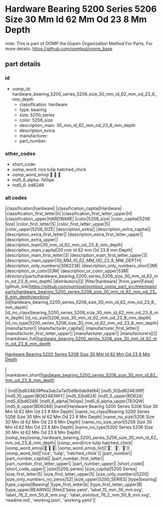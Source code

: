 # Hardware Bearing 5200 Series 5206 Size 30 Mm Id 62 Mm Od 23 8 Mm Depth  

note: This is part of OOMP the Oopen Organization Method For Parts. For more details: https://github.com/oomlout/oomp_base

##  part details





### id
* oomp_id: hardware_bearing_5200_series_5206_size_30_mm_id_62_mm_od_23_8_mm_depth
  * classification: hardware
  * type: bearing
  * size: 5200_series
  * color: 5206_size
  * description_main: 30_mm_id_62_mm_od_23_8_mm_depth
  * description_extra: 
  * manufacturer: 
  * part_number: 

### other_codes
* short_code: 
* oomp_word: rice tulip hatched_chick
* oomp_word_emoji :rice: :tulip: :hatched_chick:
* md5_6_alpha: 7e0qw
* md5_6: bd6248

### all codes 
|classification|hardware|
|classification_capital|Hardware|
|classification_first_letter|h|
|classification_first_letter_upper|H|
|classification_upper|HARDWARE|
|color|5206_size|
|color_capital|5206 Size|
|color_first_letter|5|
|color_first_letter_upper|5|
|color_upper|5206_SIZE|
|description_extra||
|description_extra_capital||
|description_extra_first_letter||
|description_extra_first_letter_upper||
|description_extra_upper||
|description_main|30_mm_id_62_mm_od_23_8_mm_depth|
|description_main_capital|30 mm Id 62 mm Od 23.8 mm Depth|
|description_main_first_letter|3|
|description_main_first_letter_upper|3|
|description_main_upper|30_MM_ID_62_MM_OD_23_8_MM_DEPTH|
|description_only_numbers|3062238|
|description_only_numbers_short|3M|
|description_or_color|53M|
|description_or_color_upper|53M|
|directory|parts/hardware_bearing_5200_series_5206_size_30_mm_id_62_mm_od_23_8_mm_depth|
|distributors|[]|
|filter|hardware|
|from_yaml|False|
|github_link|https://github.com/oomlout/oomlout_oomp_part_src/tree/main/parts/hardware_bearing_5200_series_5206_size_30_mm_id_62_mm_od_23_8_mm_depth/working|
|id|hardware_bearing_5200_series_5206_size_30_mm_id_62_mm_od_23_8_mm_depth|
|id_no_class|bearing_5200_series_5206_size_30_mm_id_62_mm_od_23_8_mm_depth|
|id_no_size|5206_size_30_mm_id_62_mm_od_23_8_mm_depth|
|id_no_type|5200_series_5206_size_30_mm_id_62_mm_od_23_8_mm_depth|
|manufacturer||
|manufacturer_capital||
|manufacturer_first_letter||
|manufacturer_first_letter_upper||
|manufacturer_upper||
|manufacturers|[]|
|markdown_full|[hardware_bearing_5200_series_5206_size_30_mm_id_62_mm_od_23_8_mm_depth](https://github.com/oomlout/oomlout_oomp_part_src/tree/main/parts/hardware_bearing_5200_series_5206_size_30_mm_id_62_mm_od_23_8_mm_depth/working)<br>[](https://github.com/oomlout/oomlout_oomp_part_src/tree/main/parts/hardware_bearing_5200_series_5206_size_30_mm_id_62_mm_od_23_8_mm_depth/working)<br>[Hardware Bearing 5200 Series 5206 Size 30 Mm Id 62 Mm Od 23 8 Mm Depth](https://github.com/oomlout/oomlout_oomp_part_src/tree/main/parts/hardware_bearing_5200_series_5206_size_30_mm_id_62_mm_od_23_8_mm_depth/working)<br><br>|
|markdown_short|[hardware_bearing_5200_series_5206_size_30_mm_id_62_mm_od_23_8_mm_depth](https://github.com/oomlout/oomlout_oomp_part_src/tree/main/parts/hardware_bearing_5200_series_5206_size_30_mm_id_62_mm_od_23_8_mm_depth/working)<br><br>|
|md5|bd624839ffea3ab2a7a05d9b0de9af84|
|md5_10|bd624839ff|
|md5_10_upper|BD624839FF|
|md5_5|bd624|
|md5_5_upper|BD624|
|md5_6|bd6248|
|md5_6_alpha|7e0qw|
|md5_6_alpha_upper|7E0QW|
|md5_6_upper|BD6248|
|name|Hardware Bearing 5200 Series 5206 Size 30 Mm Id 62 Mm Od 23 8 Mm Depth|
|name_no_class|Bearing 5200 Series 5206 Size 30 Mm Id 62 Mm Od 23 8 Mm Depth|
|name_no_size|5206 Size 30 Mm Id 62 Mm Od 23 8 Mm Depth|
|name_no_size_short|5206 Size 30 Mm Id 62 Mm Od 23 8 Mm Depth|
|name_no_type|5200 Series 5206 Size 30 Mm Id 62 Mm Od 23 8 Mm Depth|
|oomp_key|oomp_hardware_bearing_5200_series_5206_size_30_mm_id_62_mm_od_23_8_mm_depth|
|oomp_word|rice tulip hatched_chick|
|oomp_word_emoji|:rice: :tulip: :hatched_chick:|
|oomp_word_emoji_list|[':rice:', ':tulip:', ':hatched_chick:']|
|oomp_word_list|['rice', 'tulip', 'hatched_chick']|
|part_number||
|part_number_capital||
|part_number_first_letter||
|part_number_first_letter_upper||
|part_number_upper||
|short_code||
|short_code_upper||
|size|5200_series|
|size_capital|5200 Series|
|size_first_letter|5|
|size_first_letter_upper|5|
|size_only_numbers|5200|
|size_only_numbers_no_zeros|52|
|size_upper|5200_SERIES|
|type|bearing|
|type_capital|Bearing|
|type_first_letter|b|
|type_first_letter_upper|B|
|type_upper|BEARING|
|files|['base.yaml', 'label_15_mm_30_mm.svg', 'label_76_2_mm_50_8_mm.svg', 'label_oomlout_76_2_mm_50_8_mm.svg', 'readme.md', 'working.json', 'working.yaml']|
